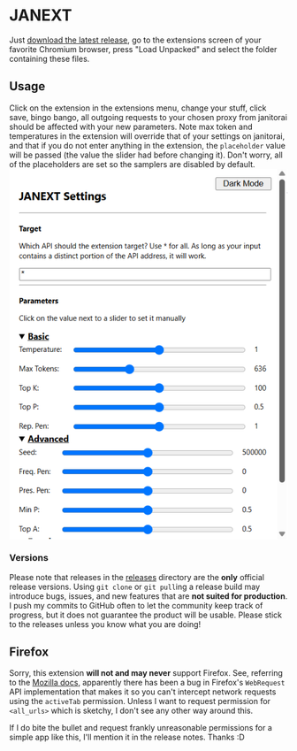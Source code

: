 # JANEXT

Just [download the latest release](https://github.com/ofteless/JANEXT/releases/), go to the extensions screen of your favorite Chromium browser, press "Load Unpacked" 
and select the folder containing these files. 

## Usage

Click on the extension in the extensions menu, change your stuff, click save, bingo bango, all outgoing requests to your chosen proxy from janitorai
should be affected with your new parameters. Note max token and temperatures in the extension will override that of your settings on janitorai, and
that if you do not enter anything in the extension, the `placeholder` value will be passed (the value the slider had before changing it). Don't worry,
all of the placeholders are set so the samplers are disabled by default. 

<img src="img/readme_img.png" alt="image of two google drive interfaces. one is using significantly less storage" style="display: block; margin-top: -1em;">

### Versions

Please note that releases in the [releases](https://github.com/ofteless/JANEXT/releases/) directory are the **only** official release versions. Using `git clone` or
`git pull`ing a release build may introduce bugs, issues, and new features that are **not suited for production**. I push my commits to GitHub often to let the community
keep track of progress, but it does not guarantee the product will be usable. Please stick to the releases unless you know what you are doing!

## Firefox

Sorry, this extension **will not and may never** support Firefox. See, referring to the [Mozilla docs](https://developer.mozilla.org/en-US/docs/Mozilla/Add-ons/WebExtensions/Chrome_incompatibilities), 
apparently there has been a bug in Firefox's `WebRequest` API implementation that makes it so you can't intercept network requests using the `activeTab` permission. Unless I want to request permission for `<all_urls>` which is sketchy,
I don't see any other way around this.

If I do bite the bullet and request frankly unreasonable permissions for a simple app like this, I'll mention it in the release notes. Thanks :D